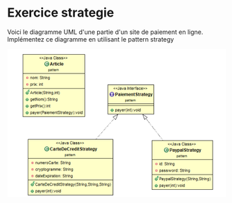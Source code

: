 # Exercice strategie

Voici le diagramme UML d'une partie d'un site de paiement en ligne.
Implémentez ce diagramme en utilisant le pattern strategy

![Diagramme](diagramme.png)
